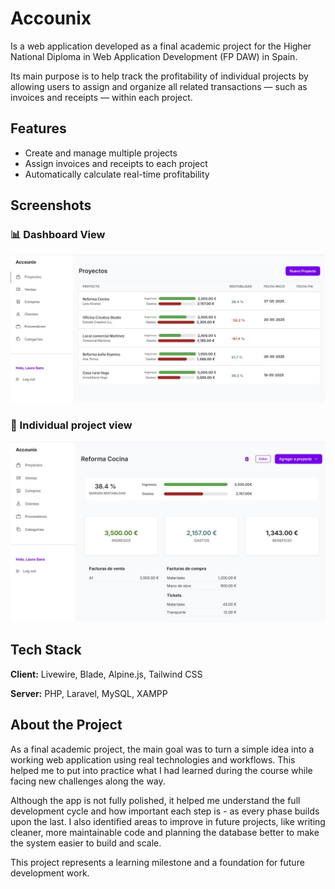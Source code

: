 
# Accounix

Is a web application developed as a final academic project for the Higher National Diploma in Web Application Development (FP DAW) in Spain.

Its main purpose is to help track the profitability of individual projects by allowing users to assign and organize all related transactions — such as invoices and receipts — within each project.



## Features

- Create and manage multiple projects
- Assign invoices and receipts to each project
- Automatically calculate real-time profitability



## Screenshots

### 📊 Dashboard View

![Dashboard](https://raw.githubusercontent.com/camilaprt/proyecto_rentabilidad/master/public/img/project-dashboard.jpg)

### 📝 Individual project view
![Individual_project](https://raw.githubusercontent.com/camilaprt/proyecto_rentabilidad/master/public/img/individual-project.jpg)
## Tech Stack

**Client:** Livewire, Blade, Alpine.js, Tailwind CSS

**Server:** PHP, Laravel, MySQL, XAMPP


##  About the Project

As a final academic project, the main goal was to turn a simple idea into a working web application using real technologies and workflows. This helped me to put into practice what I had learned during the course while facing new challenges along the way.

Although the app is not fully polished, it helped me understand the full development cycle and how important each step is - as every phase builds upon the last. I also identified areas to improve in future projects, like writing cleaner, more maintainable code and planning the database better to make the system easier to build and scale.

This project represents a learning milestone and a foundation for future development work.
